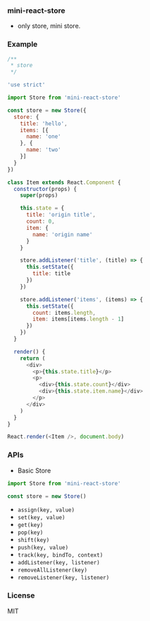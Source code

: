 ### mini-react-store

* only store, mini store.

### Example

```js
/**
 * store
 */

'use strict'

import Store from 'mini-react-store'

const store = new Store({
  store: {
    title: 'hello',
    items: [{
      name: 'one'
    }, {
      name: 'two'
    }]
  }
})

class Item extends React.Component {
  constructor(props) {
    super(props)

    this.state = {
      title: 'origin title',
      count: 0,
      item: {
        name: 'origin name'
      }
    }

    store.addListener('title', (title) => {
      this.setState({
        title: title
      })
    })

    store.addListener('items', (items) => {
      this.setState({
        count: items.length,
        item: items[items.length - 1]
      })
    })
  }

  render() {
    return (
      <div>
        <p>{this.state.title}</p>
        <p>
          <div>{this.state.count}</div>
          <div>{this.state.item.name}</div>
        </p>
      </div>
    )
  }
}

React.render(<Item />, document.body)
```

### APIs

* Basic Store

```js
import Store from 'mini-react-store'

const store = new Store()
```

  - `assign(key, value)`
  - `set(key, value)`
  - `get(key)`
  - `pop(key)`
  - `shift(key)`
  - `push(key, value)`
  - `track(key, bindTo, context)`
  - `addListener(key, listener)`
  - `removeAllListener(key)`
  - `removeListener(key, listener)`

### License
MIT
